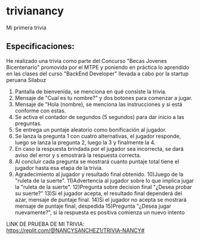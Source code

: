 # trivianancy
Mi primera trivia

## Especificaciones:
He realizado una trivia como parte del Concurso "Becas Jovenes Bicentenario" promovida por el MTPE y poniendo en práctica lo aprendido en las clases del curso "BackEnd Developer" llevada a cabo por la startup peruana Silabuz 

1) Pantalla de bienvenida, se menciona en qué consiste la trivia.
2) Mensaje de "Cual es tu nombre?" y dos botones para comenzar a jugar.
3) Mensaje de "Hola (nombre), se menciona las instrucciones y si está conforme con estas.
4) Se activa el contador de segundos (5 segundos) para dar inicio a las preguntas.
5) Se entrega un puntaje aleatorio como bonificación al jugador.
6) Se lanza la pregunta 1 con cuatro alternativas, el jugador responde, luego se lanza la pregunta 2, luego la 3 y finalmente la 4.
7) En caso la respuesta brindada por el jugador sea incorrecta, se dará aviso del error y s emostrará la respuesta correcta.
8) Al concluir cada pregunta se mostrará cuanto puntaje total tiene el jugador hasta esa etapa de la trivia.
9) Agradecimiento al jugador y resultado final obtenido.
10)Juego de la "ruleta de la suerte".
11)Advertencia al jugador sobre lo que implica jugar la "ruleta de la suerte".
12)Pregunta sobre decision final "¿Desea probar su suerte?"
13)Si el jugador acepta, el resultado final dependerá del azar, mensaje de puntaje final.
14)Si el jugador no acepta se mostrará mensaje de puntaje final, despedida
15)Pregunta "¿Desea jugar nuevamente?", si la respuesta es positiva comienza un nuevo intento

LINK DE PRUEBA DE MI TRIVIA: https://replit.com/@NANCYSANCHEZ1/TRIVIA-NANCY#

